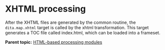 # XHTML processing

After the XHTML files are generated by the common routine, the `dita.map.xhtml` target is called by the xhtml transformation. This target generates a TOC file called index.html, which can be loaded into a frameset.

**Parent topic:** [HTML-based processing modules](../reference/XhtmlWithNavigation.md)


